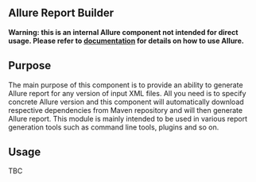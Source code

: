 ## Allure Report Builder
**Warning: this is an internal Allure component not intended for direct usage. Please refer to [documentation](https://github.com/allure-framework/allure-core/wiki) for details on how to use Allure.**

## Purpose
The main purpose of this component is to provide an ability to generate Allure report for any version of input XML files. All you need is to specify concrete Allure version and this component will automatically download respective dependencies from Maven repository and will then generate Allure report. This module is mainly intended to be used in various report generation tools such as command line tools, plugins and so on.

## Usage
TBC
